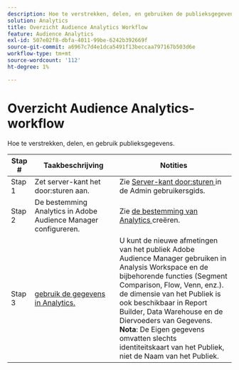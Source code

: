 ```yaml
---
description: Hoe te verstrekken, delen, en gebruiken de publieksgegevens.
solution: Analytics
title: Overzicht Audience Analytics Workflow
feature: Audience Analytics
exl-id: 507e02f8-dbfa-4011-99be-6242b392669f
source-git-commit: a6967c7d4e1dca5491f13beccaa797167b503d6e
workflow-type: tm+mt
source-wordcount: '112'
ht-degree: 1%

---
```


# Overzicht Audience Analytics-workflow

Hoe te verstrekken, delen, en gebruik publieksgegevens.

| Stap # | Taakbeschrijving | Notities |
|--- |--- |--- |
| Stap 1 | Zet server-kant het door:sturen aan. | Zie [ Server-kant door:sturen ](/help/admin/tools/manage-rs/edit-settings/general/c-server-side-forwarding/ssf.md) in de Admin gebruikersgids. |
| Stap 2 | De bestemming Analytics in Adobe Audience Manager configureren. | Zie [ de bestemming van Analytics ](https://experienceleague.adobe.com/docs/audience-manager/user-guide/features/destinations/experience-cloud-destinations/create-analytics-destination.html) creëren. |
| Stap 3 | [ gebruik de gegevens in Analytics.](/help/integrate/c-audience-analytics/c-workflow/use-audience-data-analytics.md) | U kunt de nieuwe afmetingen van het publiek Adobe Audience Manager gebruiken in Analysis Workspace en de bijbehorende functies (Segment Comparison, Flow, Venn, enz.). <br> de dimensie van het Publiek is ook beschikbaar in Report Builder, Data Warehouse en de Diervoeders van Gegevens. <br>**Nota**: De Eigen gegevens omvatten slechts identiteitskaart van het Publiek, niet de Naam van het Publiek. |
